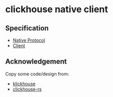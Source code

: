 # clickhouse native client

## Specification

- [Native Protocol](https://clickhouse.com/docs/en/native-protocol/basics)
- [Client](https://github.com/ClickHouse/ClickHouse/tree/master/src/Client)

## Acknowledgement

Copy some code/design from:

- [klickhouse](https://github.com/Protryon/klickhouse)
- [clickhouse-rs](https://github.com/suharev7/clickhouse-rs)

